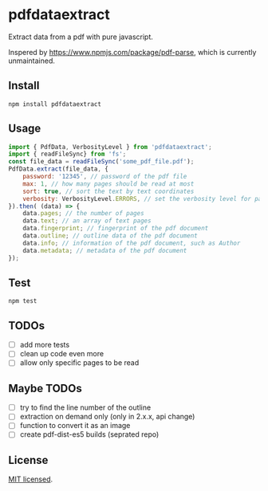 # pdfdataextract

Extract data from a pdf with pure javascript.

Inspered by https://www.npmjs.com/package/pdf-parse, which is currently unmaintained.

## Install

`npm install pdfdataextract`

## Usage

```js
import { PdfData, VerbosityLevel } from 'pdfdataextract';
import { readFileSync} from 'fs';
const file_data = readFileSync('some_pdf_file.pdf');
PdfData.extract(file_data, {
	password: '12345', // password of the pdf file
	max: 1, // how many pages should be read at most
	sort: true, // sort the text by text coordinates
	verbosity: VerbosityLevel.ERRORS, // set the verbosity level for parsing
}).then( (data) => {
	data.pages; // the number of pages
	data.text; // an array of text pages
	data.fingerprint; // fingerprint of the pdf document
	data.outline; // outline data of the pdf document
	data.info; // information of the pdf document, such as Author
	data.metadata; // metadata of the pdf document
});
```

## Test

`npm test`

## TODOs

- [ ] add more tests
- [ ] clean up code even more
- [ ] allow only specific pages to be read

## Maybe TODOs

- [ ] try to find the line number of the outline
- [ ] extraction on demand only (only in 2.x.x, api change)
- [ ] function to convert it as an image
- [ ] create pdf-dist-es5 builds (seprated repo)

## License

[MIT licensed](/LICENSE).
